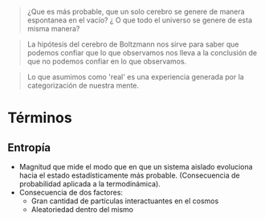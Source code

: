 > ¿Que es más probable, que un solo cerebro se genere de manera espontanea en el vacío? ¿  O que todo el universo se genere de esta misma manera?

> La hipótesis del cerebro de Boltzmann nos sirve para saber que podemos confiar que lo que observamos nos lleva a la conclusión de que no podemos confiar en lo que observamos.

>Lo que asumimos como 'real' es una experiencia generada por la categorización de nuestra mente.

# Términos

## Entropía
- Magnitud que mide el modo que en que un sistema aislado evoluciona hacia el estado estadísticamente más probable. (Consecuencia de probabilidad aplicada a la termodinámica).
- Consecuencia de dos factores: 
	-  Gran cantidad de partículas interactuantes en el cosmos
	- Aleatoriedad dentro del mismo